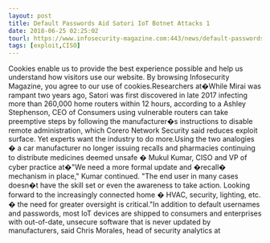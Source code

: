 ```yaml
---
layout: post
title: Default Passwords Aid Satori IoT Botnet Attacks 1
date: 2018-06-25 02:25:02
tourl: https://www.infosecurity-magazine.com:443/news/default-passwords-aid-satori-iot/
tags: [exploit,CISO]
---
```

Cookies enable us to provide the best experience possible and help us understand how visitors use our website. By browsing Infosecurity Magazine, you agree to our use of cookies.Researchers at�While Mirai was rampant two years ago, Satori was first discovered in late 2017 infecting more than 260,000 home routers within 12 hours, according to a Ashley Stephenson, CEO of Consumers using vulnerable routers can take preemptive steps by following the manufacturer�s instructions to disable remote administration, which Corero Network Security said reduces exploit surface. Yet experts want the industry to do more.Using the two analogies � a car manufacturer no longer issuing recalls and pharmacies continuing to distribute medicines deemed unsafe � Mukul Kumar, CISO and VP of cyber practice at�"We need a more formal update and �recall� mechanism in place," Kumar continued. "The end user in many cases doesn�t have the skill set or even the awareness to take action. Looking forward to the increasingly connected home � HVAC, security, lighting, etc. � the need for greater oversight is critical."In addition to default usernames and passwords, most IoT devices are shipped to consumers and enterprises with out-of-date, unsecure software that is never updated by manufacturers, said Chris Morales, head of security analytics at 